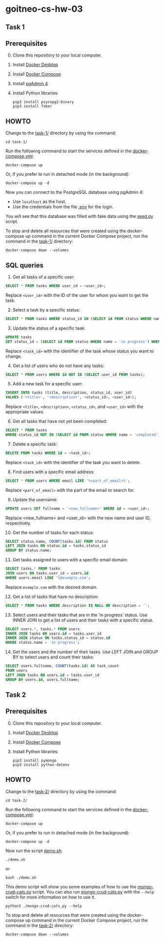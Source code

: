 # goitneo-cs-hw-03

## Task 1

## Prerequisites

0. Clone this repository to your local computer.
1. Install [Docker Desktop](https://www.docker.com/products/docker-desktop/)
2. Install [Docker Compose](https://docs.docker.com/compose/install/)
3. Install [pgAdmin 4](https://www.pgadmin.org/download/)
4. Install Python libraries:

   ```shell
   pip3 install psycopg2-binary
   pip3 install faker
   ```

## HOWTO

Change to the [task-1/](task-1/) directory by using the command:

   ```shell
   cd task-1/
   ```

Run the following command to start the services defined in the [docker-compose.yml](task-1/docker-compose.yaml):

```shell
docker-compose up
```

Or, if you prefer to run in detached mode (in the background):

```shell
docker-compose up -d
```

Now you can connect to the PostgreSQL database using pgAdmin 4:

- Use `localhost` as the host.
- Use the credentials from the file [.env](task-1/.env) for the login.

You will see that this database was filled with fake data using the [seed.py](task-1/scripts/seed.py) script.

To stop and delete all resources that were created using the docker-compose up command in the current Docker Compose project, run the command in the [task-1/](task-1/) directory:

```shell
docker-compose down --volumes
```

## SQL queries

1. Get all tasks of a specific user:

```sql
SELECT * FROM tasks WHERE user_id = <user_id>;
```

Replace `<user_id>` with the ID of the user for whom you want to get the task.

2. Select a task by a specific status:

```sql
SELECT * FROM tasks WHERE status_id IN (SELECT id FROM status WHERE name = 'new');
```

3. Update the status of a specific task:

```sql
UPDATE tasks
SET status_id = (SELECT id FROM status WHERE name = 'in progress') WHERE id = <task_id>;
```

Replace `<task_id>` with the identifier of the task whose status you want to change.

4. Get a list of users who do not have any tasks:

```sql
SELECT * FROM users WHERE id NOT IN (SELECT user_id FROM tasks);
```

5. Add a new task for a specific user:

```sql
INSERT INTO tasks (title, description, status_id, user_id)
VALUES ('<title>', '<description>', <status_id>, <user_id>);
```

Replace `<title>`, `<description>`, `<status_id>`, and `<user_id>` with the appropriate values.

6. Get all tasks that have not yet been completed:

```sql
SELECT * FROM tasks
WHERE status_id NOT IN (SELECT id FROM status WHERE name = 'completed');
```

7. Delete a specific task:

```sql
DELETE FROM tasks WHERE id = <task_id>;
```

Replace `<task_id>` with the identifier of the task you want to delete.

8. Find users with a specific email address:

```sql
SELECT * FROM users WHERE email LIKE '%<part_of_email>%';
```

Replace `<part_of_email>` with the part of the email to search for.

9. Update the username:

```sql
UPDATE users SET fullname = '<new_fullname>' WHERE id = <user_id>;
```

Replace <new_fullname> and <user_id> with the new name and user ID, respectively.

10. Get the number of tasks for each status:

```sql
SELECT status.name, COUNT(tasks.id) FROM status
LEFT JOIN tasks ON status.id = tasks.status_id
GROUP BY status.name;
```

11. Get tasks assigned to users with a specific email domain:

```sql
SELECT tasks.* FROM tasks
JOIN users ON tasks.user_id = users.id
WHERE users.email LIKE '%@example.com';
```

Replace `example.com` with the desired domain.

12. Get a list of tasks that have no description:

```sql
SELECT * FROM tasks WHERE description IS NULL OR description = '';
```

13. Select users and their tasks that are in the 'in progress' status.
Use INNER JOIN to get a list of users and their tasks with a specific status.

```sql
SELECT users.*, tasks.* FROM users
INNER JOIN tasks ON users.id = tasks.user_id
INNER JOIN status ON tasks.status_id = status.id
WHERE status.name = 'in progress';
```

14. Get the users and the number of their tasks.
Use LEFT JOIN and GROUP BY to select users and count their tasks:

```sql
SELECT users.fullname, COUNT(tasks.id) AS task_count
FROM users
LEFT JOIN tasks ON users.id = tasks.user_id
GROUP BY users.id, users.fullname;
```

## Task 2

## Prerequisites

0. Clone this repository to your local computer.
1. Install [Docker Desktop](https://www.docker.com/products/docker-desktop/)
2. Install [Docker Compose](https://docs.docker.com/compose/install/)
3. Install Python libraries:

   ```shell
   pip3 install pymongo
   pip3 install python-dotenv
   ```

## HOWTO

Change to the [task-2/](task-2/) directory by using the command:

   ```shell
   cd task-2/
   ```

Run the following command to start the services defined in the [docker-compose.yml](task-2/docker-compose.yaml):

```shell
docker-compose up
```

Or, if you prefer to run in detached mode (in the background):

```shell
docker-compose up -d
```

Now run the script [demo.sh](task-2/demo.sh):

```shell
./demo.sh
```

or

```shell
bash ./demo.sh
```

This demo script will show you some examples of how to use the [mongo-crud-cats.py](task-2/mongo-crud-cats.py) script.
You can also run [mongo-crud-cats.py](task-2/mongo-crud-cats.py) with the `--help` switch for more information on how to use it.

```shell
python3 ./mongo-crud-cats.py --help
```

To stop and delete all resources that were created using the docker-compose up command in the current Docker Compose project, run the command in the [task-2/](task-2/) directory:

```shell
docker-compose down --volumes
```
